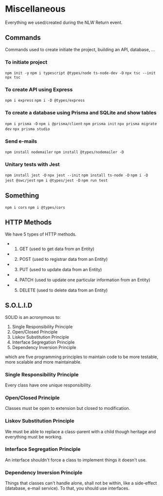 # Miscellaneous

Everything we used/created during the NLW Return event.

## Commands

Commands used to create initiate the project, building an API, database, ...

### To initiate project

`npm init -y`
`npm i typescript @types/node ts-node-dev -D`
`npx tsc --init`
`npx tsc`

### To create API using Express

`npm i express`
`npm i -D @types/express`

### To create a database using Prisma and SQLite and show tables

`npm i prisma -D`
`npm i @prisma/client`
`npm prisma init`
`npx prisma migrate dev`
`npx prisma studio`

### Send e-mails

`npm install nodemailer`
`npm install @types/nodemailer -D`

### Unitary tests with Jest

`npm install jest -D`
`npx jest --init`
`npm install ts-node -D`
`npm i -D jest @swc/jest`
`npm i @types/jest -D`
`npm run test`

## Something

`npm i cors`
`npm i @types/cors`

## HTTP Methods

We have 5 types of HTTP methods.

* 1. GET (used to get data from an Entity)
* 2. POST (used to registrar data from an Entity)
* 3. PUT (used to update data from an Entity)
* 4. PATCH (used to update one particular information from an Entity)
* 5. DELETE (used to delete data from an Entity)

## S.O.L.I.D

SOLID is an acronymous to:

1. Single Responsibility Principle
2. Open/Closed Principle
3. Liskov Substitution Principle
4. Interface Segregation Principle
5. Dependency Inversion Principle

which are five programming principles to maintain code to be more testable, more scalable and more maintainable.

### Single Responsibility Principle

Every class have one unique responsibility.

### Open/Closed Principle

Classes must be open to extension but closed to modification.

### Liskov Substitution Principle

We must be able to replace a class-parent with a child though heritage and everything must be working.

### Interface Segregation Principle

An interface shouldn't force a class to implement things it doesn't use.

### Dependency Inversion Principle

Things that classes can't handle alone, shall not be within, like a side-effect (database, e-mail service). To that, you should use interfaces.
